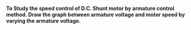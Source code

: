 #### To Study the speed control of D.C. Shunt motor by armature control method. Draw the graph between armature voltage and motor speed by varying the armature voltage.
